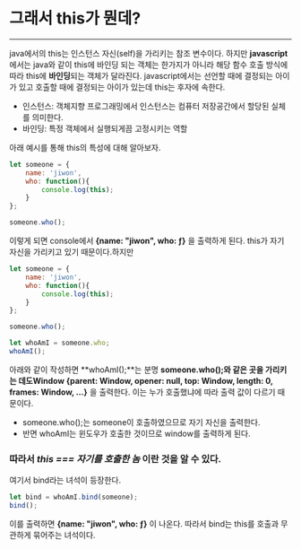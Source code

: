 # 그래서 this가 뭔데?

----

java에서의 this는 인스턴스 자신(self)을 가리키는 참조 변수이다. 하지만 **javascript** 에서는 java와 같이 this에 바인딩 되는 객체는 한가지가 아니라 해당 함수 호출 방식에 따라 this에 **바인딩**되는 객체가 달라진다. javascript에서는 선언할 때에 결정되는 아이가 있고 호출할 때에 결정되는 아이가 있는데 this는 후자에 속한다.

* 인스턴스: 객체지향 프로그래밍에서 인스턴스는 컴퓨터 저장공간에서 할당된 실체를 의미한다.
* 바인딩: 특정 객체에서 실행되게끔 고정시키는 역할

아래 예시를 통해 this의 특성에 대해 알아보자.

```javascript
let someone = {
    name: 'jiwon',
    who: function(){
        console.log(this);
    }
};

someone.who();
```

이렇게 되면 console에서 **{name: "jiwon", who: ƒ}** 을 출력하게 된다. this가 자기 자신을 가리키고 있기 때문이다.하지만

```javascript
let someone = {
    name: 'jiwon',
    who: function(){
        console.log(this);
    }
};

someone.who();

let whoAmI = someone.who;
whoAmI();
```

아래와 같이 작성하면 **whoAmI();**는 분명 **someone.who();**와 같은 곳을 가리키는 데도**Window {parent: Window, opener: null, top: Window, length: 0, frames: Window, …}** 을 출력한다. 이는 누가 호출했냐에 따라 출력 값이 다르기 때문이다.

* someone.who();는 someone이 호출하였으므로 자기 자신을 출력한다.
* 반면 whoAmI는 윈도우가 호출한 것이므로 window를 출력하게 된다.

### 따라서  *this === 자기를 호출한 놈*   이란 것을 알 수 있다.

여기서 bind라는 녀석이 등장한다.

```javascript
let bind = whoAmI.bind(someone);
bind();
```

이를 출력하면  **{name: "jiwon", who: ƒ}** 이 나온다. 따라서 bind는 this를 호출과 무관하게 묶어주는 녀석이다. 









